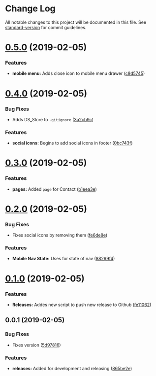 # Change Log

All notable changes to this project will be documented in this file. See [standard-version](https://github.com/conventional-changelog/standard-version) for commit guidelines.

<a name="0.5.0"></a>
# [0.5.0](https://github.com/davidroyer/vuxt/compare/v0.4.0...v0.5.0) (2019-02-05)


### Features

* **mobile menu:** Adds close icon to mobile menu drawer ([c8d5745](https://github.com/davidroyer/vuxt/commit/c8d5745))



<a name="0.4.0"></a>
# [0.4.0](https://github.com/davidroyer/vuxt/compare/v0.3.0...v0.4.0) (2019-02-05)


### Bug Fixes

* Adds DS_Store to `.gitignore` ([3a2cb9c](https://github.com/davidroyer/vuxt/commit/3a2cb9c))


### Features

* **social icons:** Begins to add social icons in footer ([0bc743f](https://github.com/davidroyer/vuxt/commit/0bc743f))



<a name="0.3.0"></a>
# [0.3.0](https://github.com/davidroyer/vuxt/compare/v0.2.0...v0.3.0) (2019-02-05)


### Features

* **pages:** Added `page` for Contact ([b1eea3e](https://github.com/davidroyer/vuxt/commit/b1eea3e))



<a name="0.2.0"></a>
# [0.2.0](https://github.com/davidroyer/vuxt/compare/v0.1.0...v0.2.0) (2019-02-05)


### Bug Fixes

* Fixes social icons by removing them ([fe6de8e](https://github.com/davidroyer/vuxt/commit/fe6de8e))


### Features

* **Mobile Nav State:** Uses  for state of nav ([88299f4](https://github.com/davidroyer/vuxt/commit/88299f4))



<a name="0.1.0"></a>
# [0.1.0](https://github.com/davidroyer/vuxt/compare/v0.0.1...v0.1.0) (2019-02-05)


### Features

* **Releases:** Addes new script to push new release to Github ([fe11062](https://github.com/davidroyer/vuxt/commit/fe11062))



<a name="0.0.1"></a>
## 0.0.1 (2019-02-05)


### Bug Fixes

* Fixes version ([5d97816](https://github.com/davidroyer/vuxt/commit/5d97816))


### Features

* **releases:** Added  for development and releasing ([865be2e](https://github.com/davidroyer/vuxt/commit/865be2e))
